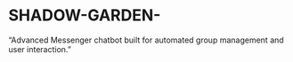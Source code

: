 # SHADOW-GARDEN-
“Advanced Messenger chatbot built for automated group management and user interaction.”
